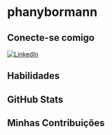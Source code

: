 # phanybormann

## Conecte-se comigo
[![LinkedIn](https://img.shields.io/badge/LinkedIn-0077B5?style=for-the-badge&logo=linkedin&logoColor=white)](https://www.linkedin.com/in/stephanyyb/)

## Habilidades

## GitHub Stats

## Minhas Contribuições